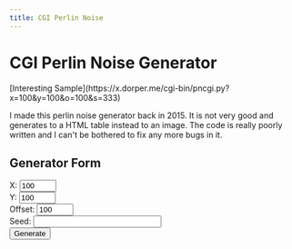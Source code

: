 ```yaml
---
title: CGI Perlin Noise
---
```

<h1 class="page-title">CGI Perlin Noise Generator</h1>
[Interesting Sample](https://x.dorper.me/cgi-bin/pncgi.py?x=100&y=100&o=100&s=333)

I made this perlin noise generator back in 2015. It is not very good and generates to a HTML table instead to an image.
The code is really poorly written and I can't be bothered to fix any more bugs in it.

## Generator Form
<form action="https://x.dorper.me/cgi-bin/pncgi.py" method="GET">
<label for="x">X:</label> <input type="number" name="x" min="0" max="400" value="100"><br>
<label for="y">Y:</label> <input type="number" name="y" min="0" max="400" value="100"><br>
<label for="o">Offset:</label> <input type="number" name="o" min="0" max="400" value="100"><br>
<label for="s">Seed:</label> <input type="text" name="s" size="25"><br>
<input type="submit" value="Generate">
</form>